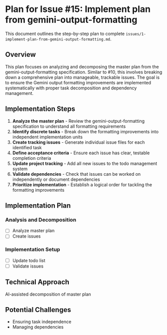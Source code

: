# Plan for Issue #15: Implement plan from gemini-output-formatting

This document outlines the step-by-step plan to complete `issues/1-implement-plan-from-gemini-output-formatting.md`.

## Overview

This plan focuses on analyzing and decomposing the master plan from the gemini-output-formatting specification. Similar to #10, this involves breaking down a comprehensive plan into manageable, trackable issues. The goal is to ensure the Gemini output formatting improvements are implemented systematically with proper task decomposition and dependency management.

## Implementation Steps

1. **Analyze the master plan** - Review the gemini-output-formatting specification to understand all formatting requirements
2. **Identify discrete tasks** - Break down the formatting improvements into independent implementation units
3. **Create tracking issues** - Generate individual issue files for each identified task
4. **Define acceptance criteria** - Ensure each issue has clear, testable completion criteria
5. **Update project tracking** - Add all new issues to the todo management system
6. **Validate dependencies** - Check that issues can be worked on independently or document dependencies
7. **Prioritize implementation** - Establish a logical order for tackling the formatting improvements

## Implementation Plan

### Analysis and Decomposition
- [ ] Analyze master plan
- [ ] Create issues

### Implementation Setup
- [ ] Update todo list
- [ ] Validate issues

## Technical Approach
AI-assisted decomposition of master plan

## Potential Challenges
- Ensuring task independence
- Managing dependencies